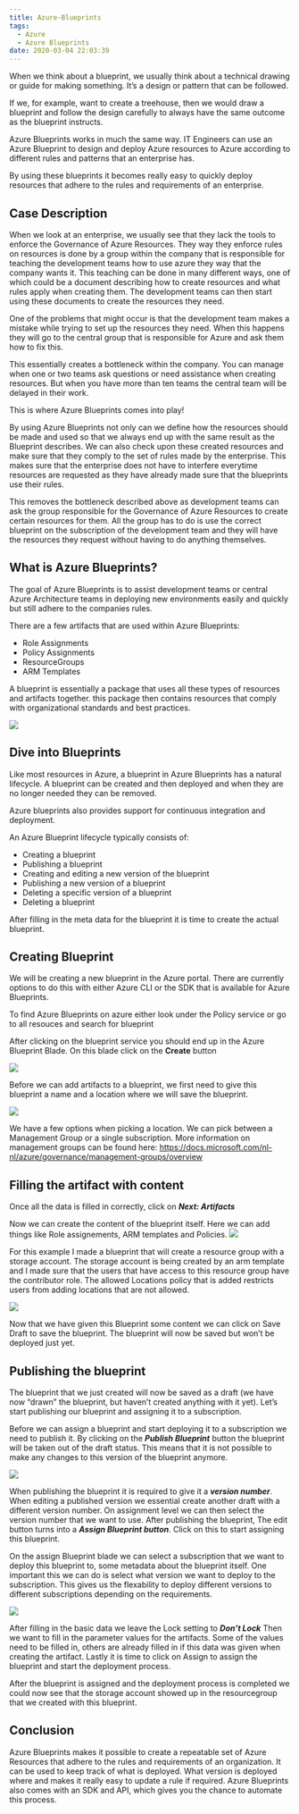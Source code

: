```yaml
---
title: Azure-Blueprints
tags:
  - Azure
  - Azure Blueprints
date: 2020-03-04 22:03:39
---
```



When we think about a blueprint, we usually think about a technical drawing or guide for making something. 
It’s a design or pattern that can be followed. 

If we, for example, want to create a treehouse, then we would draw a blueprint and follow the design carefully to always have the same outcome as the blueprint instructs. 

Azure Blueprints works in much the same way. IT Engineers can use an Azure Blueprint to design and deploy Azure 
resources to Azure according to different rules and patterns that an enterprise has.

By using these blueprints it becomes really easy to quickly deploy resources that adhere to the rules
and requirements of an enterprise.

Case Description
---

When we look at an enterprise, we usually see that they lack the tools to enforce the Governance of Azure Resources. They way they enforce rules on resources is done by a group within the company that is responsible for teaching the development teams how to use azure they way that the company wants it. 
This teaching can be done in many different ways, one of which could be a document describing how to create resources and what rules apply when creating them. 
The development teams can then start using these documents to create the resources they need.  

One of the problems that might occur is that the development team makes a mistake while trying to set up the resources they need. When this happens they will go to the central group that is responsible for Azure and ask them how to fix this.  

This essentially creates a bottleneck within the company. You can manage when one or two teams ask questions or need assistance when creating resources. But when you have more than ten teams the central team will be delayed in their work.  

This is where Azure Blueprints comes into play!

By using Azure Blueprints not only can we define how the resources should be made and used so that we always end up with the same result as the Blueprint describes. We can also check upon these created resources and make sure that they comply to the set of rules made by the enterprise. This makes sure that the enterprise does not have to interfere everytime resources are requested as they have already made sure that the blueprints use their rules.

This removes the bottleneck described above as development teams can ask the group responsible for the Governance of Azure Resources to create certain resources for them. All the group has to do is use the correct blueprint on the subscription of the development team and they will have the resources they request without having to do anything themselves.

What is Azure Blueprints?
---
The goal of Azure Blueprints is to  assist development teams or central Azure Architecture teams in deploying new environments easily and quickly but still adhere to the companies rules. 

There are a few artifacts that are used within Azure Blueprints: 
- Role Assignments 
- Policy Assignments 
- ResourceGroups 
- ARM Templates 

A blueprint is essentially a package that uses all these types of resources and artifacts together. this package then contains resources that comply with organizational standards and best practices. 

<img src="/images/azure-blueprints/blueprint-diagram.png" />


Dive into Blueprints
---

Like most resources in Azure, a blueprint in Azure Blueprints has a natural lifecycle. A blueprint can be created and then deployed and when they are no longer needed they can be removed. 

Azure blueprints also provides support for continuous integration and deployment. 

An Azure Blueprint lifecycle typically consists of: 
- Creating a blueprint 
- Publishing a blueprint 
- Creating and editing a new version of the blueprint 
- Publishing a new version of a  blueprint 
- Deleting a specific version  of a blueprint 
- Deleting a blueprint 

After filling in the meta data for the blueprint it is time to create the actual blueprint.  

Creating Blueprint 
--- 
We will be creating a new blueprint in the Azure portal. There are currently options to do this with either Azure CLI or the SDK that is available for Azure Blueprints. 

To find Azure Blueprints on azure either look under the Policy service or go to all resouces and search for blueprint 

After clicking on the blueprint service you should end up in the Azure Blueprint Blade. On this blade click on the **Create** button 

<img src="/images/azure-blueprints/create-blueprint.png" />

Before we can add artifacts to a blueprint, we first need to give this blueprint a name and a location where we will save the blueprint.

<img src="/images/azure-blueprints/blueprint-metadata.png" />

We have a few options when picking a location. We can pick between a Management Group or a single subscription.
More information on management groups can be found here: https://docs.microsoft.com/nl-nl/azure/governance/management-groups/overview

Filling the artifact with content
---
Once all the data is filled in correctly, click on ***Next: Artifacts***

Now we can create the content of the blueprint itself. Here we can add things like Role assignements, ARM templates and Policies.
<img src="/images/azure-blueprints/add-artifact.png" />

For this example I made a blueprint that will create a resource group with a storage account. The storage account is being created by an arm template and I made sure that the users that have 
access to this resource group have the contributor role. The allowed Locations policy that is added restricts users from adding locations that are not allowed.

<img src="/images/azure-blueprints/blueprint-artifacts.png" />

Now that we have given this Blueprint some content we can click on Save Draft to save the blueprint. The blueprint will now be saved but won’t be deployed just yet.

Publishing the blueprint
---
The blueprint that we just created will now be saved  as a draft (we have now “drawn” the blueprint, but haven’t created anything with it yet). Let’s start publishing our blueprint and assigning it to a subscription.

Before we can assign a blueprint and start deploying it to a subscription we need to publish it. By clicking on the ***Publish Blueprint*** button the blueprint will be taken out of the draft status. This means that it is not possible to make any changes to this version of the blueprint anymore.

<img src="/images/azure-blueprints/publish-blueprint.png" />

When publishing the blueprint it is required to give it a ***version number***. When editing a published version we essential create another draft with a different version number. On assignment level we can then select the version number that we want to use.
After publishing the blueprint, The edit button turns into a ***Assign Blueprint button***. Click on this to start assigning this blueprint.

On the assign Blueprint blade we can select a subscription that we want to deploy this blueprint to, some metadata about the blueprint itself. One important this we can do is select what version we want to deploy to the subscription. This gives us the flexability to deploy different versions to different subscriptions depending on the requirements.

<img src="/images/azure-blueprints/assign-blueprint.png" />

After filling in the basic data we leave the Lock setting to ***Don’t Lock***
Then we want to fill in the parameter values for the artifacts. Some of the values need to be filled in, others are already filled in if this data was given when creating the artifact.
Lastly it is time to click on Assign to assign the blueprint and start the deployment process.

After the blueprint is assigned and the deployment process is completed we could now see that the storage account showed up in the resourcegroup that we created with this blueprint.

Conclusion 
---
Azure Blueprints makes it possible to create a repeatable set of Azure Resources that adhere to the rules and requirements of an organization. 
It can be used to keep track of what is deployed. What version is deployed where and makes it really easy to update a rule if required. 
Azure Blueprints also comes with an SDK and API, which gives you the chance to automate this process.

